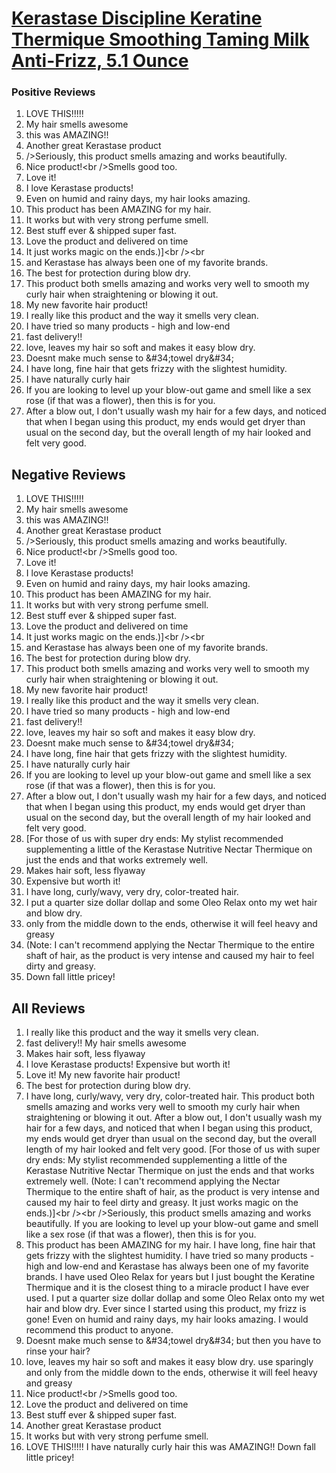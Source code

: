 # [Kerastase Discipline Keratine Thermique Smoothing Taming Milk Anti-Frizz, 5.1 Ounce](https://products.checkmycream.com/products/Kerastase-Discipline-Keratine-Thermique-Smoothing-Taming-Milk-Anti-Frizz-5.1-Ounce.html)

### Positive Reviews

<ol>
      <li>LOVE THIS!!!!!</li>
      <li>My hair smells awesome</li>
      <li>this was AMAZING!!</li>
      <li>Another great Kerastase product</li>
      <li>/&gt;Seriously, this product smells amazing and works beautifully.</li>
      <li>Nice product!&lt;br /&gt;Smells good too.</li>
      <li>Love it!</li>
      <li>I love Kerastase products!  </li>
      <li>Even on humid and rainy days, my hair looks amazing.  </li>
      <li>This product has been AMAZING for my hair.  </li>
      <li>It works but with very strong perfume smell.</li>
      <li>Best stuff ever &amp; shipped super fast.</li>
      <li>Love the product and delivered on time</li>
      <li>It just works magic on the ends.)]&lt;br /&gt;&lt;br</li>
      <li>and Kerastase has always been one of my favorite brands.  </li>
      <li>The best for protection during blow dry.</li>
      <li>This product both smells amazing and works very well to smooth my curly hair when straightening or blowing it out.</li>
      <li>My new favorite hair product!</li>
      <li>I really like this product and the way it smells very clean.</li>
      <li>I have tried so many products - high and low-end</li>
      <li>fast delivery!!</li>
      <li>love, leaves my hair so soft and makes it easy blow dry.  </li>
      <li>Doesnt make much sense to &amp;#34;towel dry&amp;#34;</li>
      <li>I have long, fine hair that gets frizzy with the slightest humidity.  </li>
      <li>I have naturally curly hair</li>
      <li>If you are looking to level up your blow-out game and smell like a sex rose (if that was a flower), then this is for you.</li>
      <li>After a blow out, I don&#x27;t usually wash my hair for a few days, and noticed that when I began using this product, my ends would get dryer than usual on the second day, but the overall length of my hair looked and felt very good.</li>
</ol>


<h2>Negative Reviews</h2>
<ol>
<li> LOVE THIS!!!!!</li>
<li> My hair smells awesome</li>
<li> this was AMAZING!!</li>
<li> Another great Kerastase product</li>
<li> /&gt;Seriously, this product smells amazing and works beautifully.</li>
<li> Nice product!&lt;br /&gt;Smells good too.</li>
<li> Love it!</li>
<li> I love Kerastase products!  </li>
<li> Even on humid and rainy days, my hair looks amazing.  </li>
<li> This product has been AMAZING for my hair.  </li>
<li> It works but with very strong perfume smell.</li>
<li> Best stuff ever &amp; shipped super fast.</li>
<li> Love the product and delivered on time</li>
<li> It just works magic on the ends.)]&lt;br /&gt;&lt;br</li>
<li> and Kerastase has always been one of my favorite brands.  </li>
<li> The best for protection during blow dry.</li>
<li> This product both smells amazing and works very well to smooth my curly hair when straightening or blowing it out.</li>
<li> My new favorite hair product!</li>
<li> I really like this product and the way it smells very clean.</li>
<li> I have tried so many products - high and low-end</li>
<li> fast delivery!!</li>
<li> love, leaves my hair so soft and makes it easy blow dry.  </li>
<li> Doesnt make much sense to &amp;#34;towel dry&amp;#34;</li>
<li> I have long, fine hair that gets frizzy with the slightest humidity.  </li>
<li> I have naturally curly hair</li>
<li> If you are looking to level up your blow-out game and smell like a sex rose (if that was a flower), then this is for you.</li>
<li> After a blow out, I don&#x27;t usually wash my hair for a few days, and noticed that when I began using this product, my ends would get dryer than usual on the second day, but the overall length of my hair looked and felt very good.</li>
<li> [For those of us with super dry ends: My stylist recommended supplementing a little of the Kerastase Nutritive Nectar Thermique on just the ends and that works extremely well.</li>
<li> Makes hair soft, less flyaway</li>
<li> Expensive but worth it!</li>
<li> I have long, curly/wavy, very dry, color-treated hair.</li>
<li> I put a quarter size dollar dollap and some Oleo Relax onto my wet hair and blow dry.  </li>
<li> only from the middle down to the ends, otherwise it will feel heavy and greasy</li>
<li> (Note: I can&#x27;t recommend applying the Nectar Thermique to the entire shaft of hair, as the product is very intense and caused my hair to feel dirty and greasy.</li>
<li> Down fall little pricey!</li>
</ol>

<h2>All Reviews</h2>

<ol>
    <li> I really like this product and the way it smells very clean.</li>
    <li> fast delivery!! My hair smells awesome</li>
    <li> Makes hair soft, less flyaway</li>
    <li> I love Kerastase products!  Expensive but worth it!</li>
    <li> Love it! My new favorite hair product!</li>
    <li> The best for protection during blow dry.</li>
    <li> I have long, curly/wavy, very dry, color-treated hair. This product both smells amazing and works very well to smooth my curly hair when straightening or blowing it out. After a blow out, I don&#x27;t usually wash my hair for a few days, and noticed that when I began using this product, my ends would get dryer than usual on the second day, but the overall length of my hair looked and felt very good. [For those of us with super dry ends: My stylist recommended supplementing a little of the Kerastase Nutritive Nectar Thermique on just the ends and that works extremely well. (Note: I can&#x27;t recommend applying the Nectar Thermique to the entire shaft of hair, as the product is very intense and caused my hair to feel dirty and greasy. It just works magic on the ends.)]&lt;br /&gt;&lt;br /&gt;Seriously, this product smells amazing and works beautifully. If you are looking to level up your blow-out game and smell like a sex rose (if that was a flower), then this is for you.</li>
    <li> This product has been AMAZING for my hair.  I have long, fine hair that gets frizzy with the slightest humidity.  I have tried so many products - high and low-end and Kerastase has always been one of my favorite brands.  I have used Oleo Relax for years but I just bought the Keratine Thermique and it is the closest thing to a miracle product I have ever used.  I put a quarter size dollar dollap and some Oleo Relax onto my wet hair and blow dry.  Ever since I started using this product, my frizz is gone!  Even on humid and rainy days, my hair looks amazing.  I would recommend this product to anyone.</li>
    <li> Doesnt make much sense to &amp;#34;towel dry&amp;#34; but then you have to rinse your hair?</li>
    <li> love, leaves my hair so soft and makes it easy blow dry.  use sparingly and only from the middle down to the ends, otherwise it will feel heavy and greasy</li>
    <li> Nice product!&lt;br /&gt;Smells good too.</li>
    <li> Love the product and delivered on time</li>
    <li> Best stuff ever &amp; shipped super fast.</li>
    <li> Another great Kerastase product</li>
    <li> It works but with very strong perfume smell.</li>
    <li> LOVE THIS!!!!! I have naturally curly hair this was AMAZING!! Down fall little pricey!</li>
</ol>




